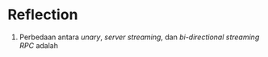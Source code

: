 # Reflection

1. Perbedaan antara _unary_, _server streaming_, dan _bi-directional streaming_ _RPC_ adalah 
